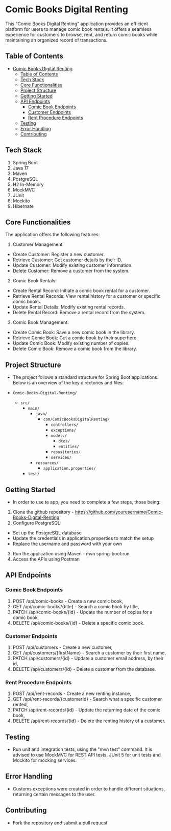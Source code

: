 # Comic Books Digital Renting

This "Comic Books Digital Renting" application provides an efficient platform for users to manage comic book rentals. 
It offers a seamless experience for customers to browse, rent, and return comic books 
while maintaining an organized record of transactions.


## Table of Contents

<!-- TOC -->
* [Comic Books Digital Renting](#comic-books-digital-renting)
  * [Table of Contents](#table-of-contents)
  * [Tech Stack](#tech-stack)
  * [Core Functionalities](#core-functionalities)
  * [Project Structure](#project-structure)
  * [Getting Started](#getting-started)
  * [API Endpoints](#api-endpoints)
    * [Comic Book Endpoints](#comic-book-endpoints)
    * [Customer Endpoints](#customer-endpoints)
    * [Rent Procedure Endpoints](#rent-procedure-endpoints)
  * [Testing](#testing)
  * [Error Handling](#error-handling)
  * [Contributing](#contributing)
<!-- TOC -->

## Tech Stack

1. Spring Boot
2. Java 17
3. Maven
4. PostgreSQL
5. H2 In-Memory
6. MockMVC
7. JUnit
8. Mockito
9. Hibernate

## Core Functionalities

The application offers the following features:

1. Customer Management:

- Create Customer: Register a new customer.
- Retrieve Customer: Get customer details by their ID.
- Update Customer: Modify existing customer information.
- Delete Customer: Remove a customer from the system.

2. Comic Book Rentals:

- Create Rental Record: Initiate a comic book rental for a customer.
- Retrieve Rental Records: View rental history for a customer or specific comic books.
- Update Rental Details: Modify existing rental records.
- Delete Rental Record: Remove a rental record from the system.

3. Comic Book Management:
- Create Comic Book: Save a new comic book in the library.
- Retrieve Comic Book: Get a comic book by their superhero.
- Update Comic Book: Modify existing number of copies.
- Delete Comic Book: Remove a comic book from the library.

## Project Structure

- The project follows a standard structure for Spring Boot applications. Below is 
an overview of the key directories and files:

- `Comic-Books-Digital-Renting/`
    - `src/`
        - `main/`
            - `java/`
                - `com/ComicBooksDigitalRenting/`
                    - `controllers/`
                    - `exceptions/`
                    - `models/`
                        - `dtos/`
                        - `entities/`
                    - `repositories/`
                    - `services/`
            - `resources/`
              - `application.properties/`
        - `test/`

## Getting Started

- In order to use te app, you need to complete a few steps, those being:

1. Clone the github repository - https://github.com/yourusername/Comic-Books-Digital-Renting,
2. Configure PostgreSQL:
- Set up the PostgreSQL database
- Update the credentials in application.properties to match the setup
- Replace the username and password with your own

3. Run the application using Maven - mvn spring-boot:run
4. Access the APIs using Postman


## API Endpoints

### Comic Book Endpoints
1. POST /api/comic-books - Create a new comic book,
2. GET /api/comic-books/{title} - Search a comic book by title,
3. PATCH /api/comic-books/{id} - Update the number of copies for a comic book,
4. DELETE /api/comic-books/{id} - Delete a specific comic book.

### Customer Endpoints
1. POST /api/customers - Create a new customer,
2. GET /api/customers/{firstName} - Search a customer by their first name,
3. PATCH /api/customers/{id} - Update a customer email address, by their id,
4. DELETE /api/customers/{id} - Delete a customer from the database.

### Rent Procedure Endpoints
1. POST /api/rent-records - Create a new renting instance,
2. GET /api/rent-records/{customerId} - Search what a specific customer rented,
3. PATCH /api/rent-records/{id} - Update the returning date of the comic book,
4. DELETE /api/rent-records/{id} - Delete the renting history of a customer.

## Testing

- Run unit and integration tests, using the "mvn test" command.
It is advised to use MockMVC for REST API tests, JUnit 5 for unit tests and Mockito for mocking services.

## Error Handling

- Customs exceptions were created in order to handle different situations, returning certain messages to the user.

## Contributing

- Fork the repository and submit a pull request.
 
